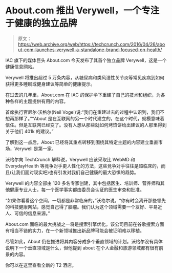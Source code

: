 # About.com 推出 Verywell，一个专注于健康的独立品牌 

> 原文：<https://web.archive.org/web/https://techcrunch.com/2016/04/26/about-com-launches-verywell-a-standalone-brand-focused-on-health/>

IAC 旗下的媒体巨头 About.com 今天发布了其首个独立品牌 Verywell，这是一个健康信息网站。

Verywell 将推出超过 5 万条内容，从糖尿病和类风湿性关节炎等常见疾病到如何获得更多睡眠或健身建议等简单的健康提示。

在过去的几年里，About.com 在 IAC 的保护伞下重建了自己的技术和组织，为各种各样的主题提供有用的内容。

首席执行官尼尔·沃格尔(Neil Vogel)说:“我们在重建过去的过程中认识到，我们不想再那样了。”“About 是在互联网的另一个时代建立的，在这个时代，规模意味着信任。但是互联网已经变了。没有人想从那些就如何烤馅饼给出建议的人那里得到关于他们 401k 的建议。”

了解到这一点后，About 已经将其重点转移到围绕其特定主题的内容建立垂直市场，Verywell 是第一家。

沃格尔向 TechCrunch 解释说，Verywell 应该采取比 WebMD 和 EverydayHealth 等竞争对手更人性化的方法，这些竞争对手往往是超临床的，而且(让我们面对现实吧)也有引发对我们自己健康的最大恐惧的趋势。

Verywell 的内容全部由 120 多名专家创建，其中包括医生、培训师、营养师和其他健康专业人士，每一个医学事实都由委员会认证的医生审查和批准。

“如果你看看这个空间，一切都是非常临床的，”沃格尔说。“你有时会离开那些领先的科技健康网站，感觉自己得了脑瘤。我们认为这个领域需要一个友好、平易近人、可信的信息来源。”

About.com 面临的最大挑战之一将是搜索引擎优化。该公司目前在谷歌搜索方面有相当不错的实力，在一个新领域推出新品牌可能会被证明难以移植。

尽管如此，About 仍在推进将其内容分成多个垂直领域的计划。沃格尔没有具体说明下一个垂直领域是什么，但他提到 about 在个人金融和旅游领域都有很有前景的内容。

你可以在这里查看全新的 T2 酒店。